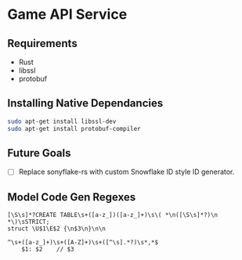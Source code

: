 # Game API Service

## Requirements
- Rust
- libssl
- protobuf

## Installing Native Dependancies
```sh
sudo apt-get install libssl-dev
sudo apt-get install protobuf-compiler
```
## Future Goals
- [ ] Replace sonyflake-rs with custom Snowflake ID style ID generator.

## Model Code Gen Regexes
```
[\S\s]*?CREATE TABLE\s+([a-z_])([a-z_]+)\s\( *\n([\S\s]*?)\n *\)\sSTRICT;
struct \U$1\E$2 {\n$3\n}\n\n
```
```
^\s+([a-z_]+)\s+([A-Z]+)\s+([^\s].*?)\s*,*$
    $1: $2    // $3
```